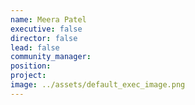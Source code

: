 ```yaml
---
name: Meera Patel
executive: false
director: false
lead: false
community_manager: 
position:  
project:  
image: ../assets/default_exec_image.png
---
```

